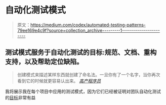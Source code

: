 # 自动化测试模式

> 原文：<https://medium.com/codex/automated-testing-patterns-79ee169e4c9f?source=collection_archive---------1----------------------->

## 测试模式服务于自动化测试的目标:规范、文档、重构支持，以及帮助定位缺陷。

> 创建模式来描述某样东西就创建了命名法。一旦你有了一个名字，当你再次看到它的时候就更容易认出来。 [*高产程序员*](https://www.goodreads.com/book/show/3411606-the-productive-programmer)

我将展示我在每个项目中应用的测试模式，因为它们已经被证明对团队自动化测试的[目标](/swlh/automated-testing-goals-d3ace8fd223a)非常有益